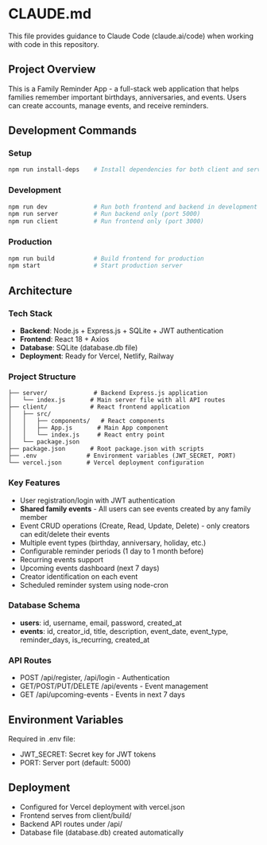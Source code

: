 # CLAUDE.md

This file provides guidance to Claude Code (claude.ai/code) when working with code in this repository.

## Project Overview

This is a Family Reminder App - a full-stack web application that helps families remember important birthdays, anniversaries, and events. Users can create accounts, manage events, and receive reminders.

## Development Commands

### Setup
```bash
npm run install-deps    # Install dependencies for both client and server
```

### Development
```bash
npm run dev             # Run both frontend and backend in development
npm run server          # Run backend only (port 5000)
npm run client          # Run frontend only (port 3000)
```

### Production
```bash
npm run build           # Build frontend for production
npm start               # Start production server
```

## Architecture

### Tech Stack
- **Backend**: Node.js + Express.js + SQLite + JWT authentication
- **Frontend**: React 18 + Axios
- **Database**: SQLite (database.db file)
- **Deployment**: Ready for Vercel, Netlify, Railway

### Project Structure
```
├── server/             # Backend Express.js application
│   └── index.js       # Main server file with all API routes
├── client/            # React frontend application
│   ├── src/
│   │   ├── components/   # React components
│   │   ├── App.js       # Main App component
│   │   └── index.js     # React entry point
│   └── package.json
├── package.json       # Root package.json with scripts
├── .env              # Environment variables (JWT_SECRET, PORT)
└── vercel.json       # Vercel deployment configuration
```

### Key Features
- User registration/login with JWT authentication
- **Shared family events** - All users can see events created by any family member
- Event CRUD operations (Create, Read, Update, Delete) - only creators can edit/delete their events
- Multiple event types (birthday, anniversary, holiday, etc.)
- Configurable reminder periods (1 day to 1 month before)
- Recurring events support
- Upcoming events dashboard (next 7 days)
- Creator identification on each event
- Scheduled reminder system using node-cron

### Database Schema
- **users**: id, username, email, password, created_at
- **events**: id, creator_id, title, description, event_date, event_type, reminder_days, is_recurring, created_at

### API Routes
- POST /api/register, /api/login - Authentication
- GET/POST/PUT/DELETE /api/events - Event management
- GET /api/upcoming-events - Events in next 7 days

## Environment Variables
Required in .env file:
- JWT_SECRET: Secret key for JWT tokens
- PORT: Server port (default: 5000)

## Deployment
- Configured for Vercel deployment with vercel.json
- Frontend serves from client/build/
- Backend API routes under /api/
- Database file (database.db) created automatically
